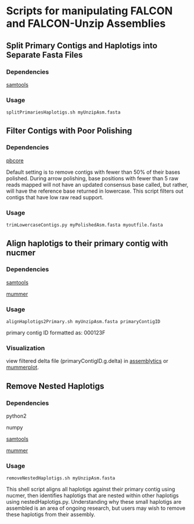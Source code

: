 # Scripts for manipulating FALCON and FALCON-Unzip Assemblies

## Split Primary Contigs and Haplotigs into Separate Fasta Files

### Dependencies
[samtools](http://samtools.sourceforge.net/)

### Usage

    splitPrimariesHaplotigs.sh myUnzipAsm.fasta

## Filter Contigs with Poor Polishing

### Dependencies
[pbcore](https://github.com/PacificBiosciences/pbcore)

Default setting is to remove contigs with fewer than 50% of their bases polished. During arrow polishing, base positions with fewer than 5 raw reads mapped will not have an updated consensus base called, but rather, will have the reference base returned in lowercase. This script filters out contigs that have low raw read support.

### Usage

    trimLowercaseContigs.py myPolishedAsm.fasta myoutfile.fasta
    
## Align haplotigs to their primary contig with nucmer

### Dependencies
[samtools](http://samtools.sourceforge.net/)

[mummer](http://mummer.sourceforge.net/)

### Usage
    alignHaplotigs2Primary.sh myUnzipAsm.fasta primaryContigID

primary contig ID formatted as: 000123F

### Visualization

view filtered delta file (primaryContigID.g.delta) in [assemblytics](http://qb.cshl.edu/assemblytics/) or [mummerplot](http://mummer.sourceforge.net/manual/#mummerplot).

## Remove Nested Haplotigs

### Dependencies
python2

numpy

[samtools](http://samtools.sourceforge.net/)

[mummer](http://mummer.sourceforge.net/)

### Usage
    removeNestedHaplotigs.sh myUnzipAsm.fasta

This shell script aligns all haplotigs against their primary contig using nucmer, then identifies haplotigs that are nested within other haplotigs using nestedHaplotigs.py. Understanding why these small haplotigs are assembled is an area of ongoing research, but users may wish to remove these haplotigs from their assembly.

